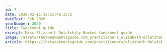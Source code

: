 ```yaml
---
id: 7
date: 2020-02-11T16:51:48.257Z
dateText: Feb 2020
yearNumber: 2020
title: Tweakment guide
excerpt: Miss Elizabeth Dolatshahy Hawkes tweakment guide
image: /assets/thetweakmentsguide.com_practitioners_elizabeth-dolatshahy-hawkes_-laptop-with-hidpi-screen-.jpg
article: https://thetweakmentsguide.com/practitioners/elizabeth-dolatshahy-hawkes/
---
```

